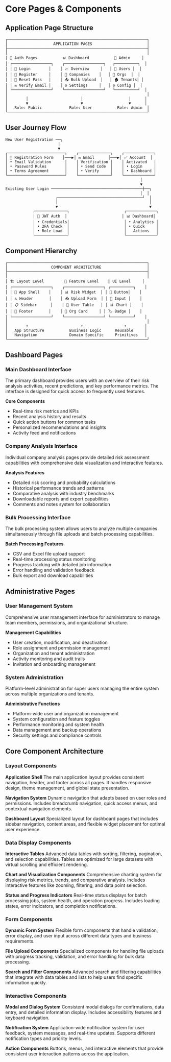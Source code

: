 # Core Pages & Components

## Application Page Structure

```
┌─────────────────────────────────────────────────────────────┐
│                    APPLICATION PAGES                        │
├─────────────────────────────────────────────────────────────┤
│                                                             │
│ 🔐 Auth Pages           📊 Dashboard           👑 Admin     │
│ ┌─────────────────┐    ┌─────────────────┐   ┌──────────┐  │
│ │ 🚪 Login        │    │ 📈 Overview     │   │ 👥 Users │  │
│ │ 📝 Register     │    │ 🏢 Companies    │   │ 🏢 Orgs  │  │
│ │ 🔄 Reset Pass   │    │ 📤 Bulk Upload  │   │ 🏠 Tenants│ │
│ │ ✉️ Verify Email │    │ ⚙️ Settings     │   │ ⚙️ Config │  │
│ └─────────────────┘    └─────────────────┘   └──────────┘  │
│                                                             │
│        │                       │                    │      │
│        ▼                       ▼                    ▼      │
│   Role: Public            Role: User           Role: Admin  │
└─────────────────────────────────────────────────────────────┘
```

## User Journey Flow

```
New User Registration ──┐
                       │
                       ▼
┌─────────────────────────┐    ┌──────────────┐    ┌─────────────┐
│ 📝 Registration Form    │───▶│ ✉️ Email      │───▶│ ✅ Account  │
│ • Email Validation      │    │ Verification │    │ Activated   │
│ • Password Rules        │    │ • Send Code  │    │ • Login     │
│ • Terms Agreement       │    │ • Verify     │    │ • Dashboard │
└─────────────────────────┘    └──────────────┘    └─────────────┘
                                                           │
                                                           ▼
Existing User Login ────────────────────────────────────────┼──┐
                                                           │  │
                      ┌─────────────────────────────────────┘  │
                      │                                        │
                      ▼                                        ▼
            ┌──────────────┐                        ┌─────────────┐
            │ 🔐 JWT Auth  │                        │ 📊 Dashboard│
            │ • Credentials│                        │ • Analytics │
            │ • 2FA Check  │                        │ • Quick     │
            │ • Role Load  │                        │   Actions   │
            └──────────────┘                        └─────────────┘
```

## Component Hierarchy

```
┌─────────────────────────────────────────────────────────────┐
│                   COMPONENT ARCHITECTURE                    │
├─────────────────────────────────────────────────────────────┤
│                                                             │
│ 🏗️ Layout Level         🎯 Feature Level    🧱 UI Level     │
│ ┌─────────────────┐    ┌─────────────────┐ ┌──────────┐    │
│ │ 📱 App Shell    │    │ 📊 Risk Widget  │ │ 🔘 Button│    │
│ │ 🔝 Header       │    │ 📤 Upload Form  │ │ 📝 Input │    │
│ │ 📋 Sidebar      │    │ 👥 User Table   │ │ 📊 Chart │    │
│ │ 🦶 Footer       │    │ 🏢 Org Card     │ │ 🏷️ Badge │    │
│ └─────────────────┘    └─────────────────┘ └──────────┘    │
│                                                             │
│        ↑                       ↑                  ↑        │
│   App Structure           Business Logic      Reusable     │
│   Navigation              Domain Specific     Primitives   │
└─────────────────────────────────────────────────────────────┘
```

## Dashboard Pages

### Main Dashboard Interface
The primary dashboard provides users with an overview of their risk analysis activities, recent predictions, and key performance metrics. The interface is designed for quick access to frequently used features.

**Core Components**
- Real-time risk metrics and KPIs
- Recent analysis history and results
- Quick action buttons for common tasks
- Personalized recommendations and insights
- Activity feed and notifications

### Company Analysis Interface
Individual company analysis pages provide detailed risk assessment capabilities with comprehensive data visualization and interactive features.

**Analysis Features**
- Detailed risk scoring and probability calculations
- Historical performance trends and patterns
- Comparative analysis with industry benchmarks
- Downloadable reports and export capabilities
- Comments and notes system for collaboration

### Bulk Processing Interface
The bulk processing system allows users to analyze multiple companies simultaneously through file uploads and batch processing capabilities.

**Batch Processing Features**
- CSV and Excel file upload support
- Real-time processing status monitoring
- Progress tracking with detailed job information
- Error handling and validation feedback
- Bulk export and download capabilities

## Administrative Pages

### User Management System
Comprehensive user management interface for administrators to manage team members, permissions, and organizational structure.

**Management Capabilities**
- User creation, modification, and deactivation
- Role assignment and permission management
- Organization and tenant administration
- Activity monitoring and audit trails
- Invitation and onboarding management

### System Administration
Platform-level administration for super users managing the entire system across multiple organizations and tenants.

**Administrative Functions**
- Platform-wide user and organization management
- System configuration and feature toggles
- Performance monitoring and system health
- Data management and backup operations
- Security settings and compliance controls

## Core Component Architecture

### Layout Components

**Application Shell**
The main application layout provides consistent navigation, header, and footer across all pages. It handles responsive design, theme management, and global state presentation.

**Navigation System**
Dynamic navigation that adapts based on user roles and permissions. Includes breadcrumb navigation, quick access menus, and contextual navigation elements.

**Dashboard Layout**
Specialized layout for dashboard pages that includes sidebar navigation, content areas, and flexible widget placement for optimal user experience.

### Data Display Components

**Interactive Tables**
Advanced data tables with sorting, filtering, pagination, and selection capabilities. Tables are optimized for large datasets with virtual scrolling and efficient rendering.

**Chart and Visualization Components**
Comprehensive charting system for displaying risk metrics, trends, and comparative analysis. Includes interactive features like zooming, filtering, and data point selection.

**Status and Progress Indicators**
Real-time status displays for batch processing jobs, system health, and operation progress. Includes loading states, error indicators, and completion notifications.

### Form Components

**Dynamic Form System**
Flexible form components that handle validation, error display, and user input across different data types and business requirements.

**File Upload Components**
Specialized components for handling file uploads with progress tracking, validation, and error handling for bulk data processing.

**Search and Filter Components**
Advanced search and filtering capabilities that integrate with data tables and lists to help users find specific information quickly.

### Interactive Components

**Modal and Dialog System**
Consistent modal dialogs for confirmations, data entry, and detailed information display. Includes accessibility features and keyboard navigation.

**Notification System**
Application-wide notification system for user feedback, system messages, and real-time updates. Supports different notification types and priority levels.

**Action Components**
Buttons, menus, and interactive elements that provide consistent user interaction patterns across the application.